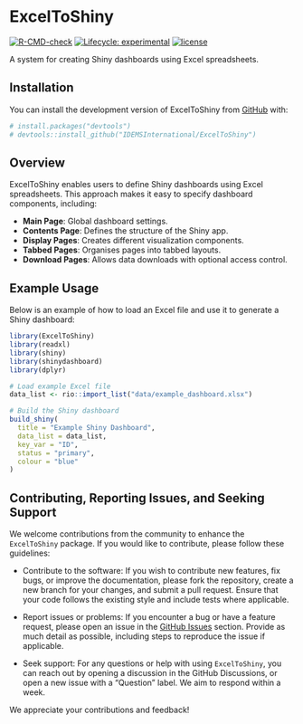 
<!-- README.md is generated from README.Rmd. Please edit that file -->

# ExcelToShiny

<!-- badges: start -->

[![R-CMD-check](https://github.com/IDEMSInternational/ExcelToShiny/workflows/R-CMD-check/badge.svg)](https://github.com/IDEMSInternational/ExcelToShiny/actions)
[![Lifecycle:
experimental](https://img.shields.io/badge/lifecycle-experimental-orange.svg)](https://lifecycle.r-lib.org/articles/stages.html#experimental)
[![license](https://img.shields.io/badge/license-LGPL%20(%3E=%203)-lightgrey.svg)](https://www.gnu.org/licenses/lgpl-3.0.en.html)
<!-- badges: end -->

A system for creating Shiny dashboards using Excel spreadsheets.

## Installation

You can install the development version of ExcelToShiny from
[GitHub](https://github.com/) with:

``` r
# install.packages("devtools")
# devtools::install_github("IDEMSInternational/ExcelToShiny")
```

## Overview

ExcelToShiny enables users to define Shiny dashboards using Excel
spreadsheets. This approach makes it easy to specify dashboard
components, including:

- **Main Page**: Global dashboard settings.
- **Contents Page**: Defines the structure of the Shiny app.
- **Display Pages**: Creates different visualization components.
- **Tabbed Pages**: Organises pages into tabbed layouts.
- **Download Pages**: Allows data downloads with optional access
  control.

## Example Usage

Below is an example of how to load an Excel file and use it to generate
a Shiny dashboard:

``` r
library(ExcelToShiny)
library(readxl)
library(shiny)
library(shinydashboard)
library(dplyr)

# Load example Excel file
data_list <- rio::import_list("data/example_dashboard.xlsx")

# Build the Shiny dashboard
build_shiny(
  title = "Example Shiny Dashboard",
  data_list = data_list,
  key_var = "ID",
  status = "primary",
  colour = "blue"
)
```

## Contributing, Reporting Issues, and Seeking Support

We welcome contributions from the community to enhance the
`ExcelToShiny` package. If you would like to contribute, please follow
these guidelines:

- Contribute to the software: If you wish to contribute new features,
  fix bugs, or improve the documentation, please fork the repository,
  create a new branch for your changes, and submit a pull request.
  Ensure that your code follows the existing style and include tests
  where applicable.

- Report issues or problems: If you encounter a bug or have a feature
  request, please open an issue in the [GitHub
  Issues](https://github.com/IDEMSInternational/ExcelToShiny/issues)
  section. Provide as much detail as possible, including steps to
  reproduce the issue if applicable.

- Seek support: For any questions or help with using `ExcelToShiny`, you
  can reach out by opening a discussion in the GitHub Discussions, or
  open a new issue with a “Question” label. We aim to respond within a
  week.

We appreciate your contributions and feedback!
